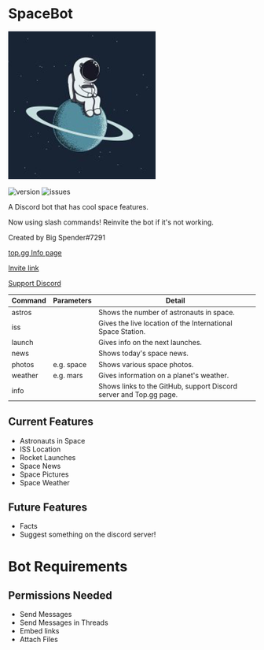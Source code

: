 # SpaceBot

![pfp](/pfp.png?raw=true)

![version](https://img.shields.io/github/v/release/quackersian/space-bot) ![issues](https://img.shields.io/github/issues/quackersian/space-bot) 

A Discord bot that has cool space features.

Now using slash commands! Reinvite the bot if it's not working.

Created by Big Spender#7291

[top.gg Info page](https://top.gg/bot/849246857309323284/)

[Invite link](https://discord.com/api/oauth2/authorize?client_id=849246857309323284&permissions=274877958144&scope=bot%20applications.commands)

[Support Discord](https://discord.gg/x7CyFRA5s6)

| Command | Parameters | Detail |
|-|-|-|
| astros | | Shows the number of astronauts in space. |
| iss |  | Gives the live location of the International Space Station. |
| launch | <launch name> | Gives info on the next launches. |
| news | | Shows today's space news. |
| photos | <location> e.g. space | Shows various space photos. |
| weather | <planet> e.g. mars | Gives information on a planet's weather. |
| info | | Shows links to the GitHub, support Discord server and Top.gg page. |


## Current Features
- Astronauts in Space
- ISS Location
- Rocket Launches
- Space News
- Space Pictures
- Space Weather 


## Future Features
- Facts
- Suggest something on the discord server!
 
# Bot Requirements
## Permissions Needed
* Send Messages
* Send Messages in Threads
* Embed links
* Attach Files
